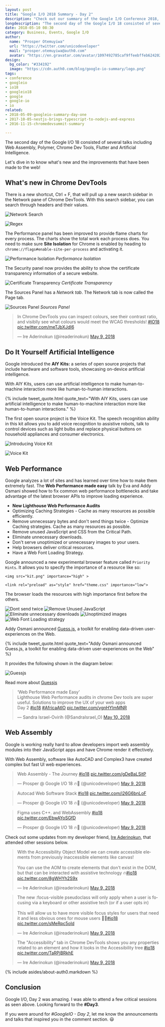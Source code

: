 ```yaml
---
layout: post
title: "Google I/O 2018 Summary - Day 2"
description: "Check out our summary of the Google I/O Conference 2018, Day 2."
longdescription: "The second day of the Google I/O 18 consisted of several talks including Web Assembly, Polymer, Chrome Dev Tools, Flutter and Artificial Intelligence."
date: 2018-05-10 08:30
category: Business, Events, Google I/O
author:
  name: "Prosper Otemuyiwa"
  url: "https://twitter.com/unicodeveloper"
  mail: "prosper.otemuyiwa@auth0.com"
  avatar: "https://en.gravatar.com/avatar/1097492785caf9ffeebffeb624202d8f?s=200"
design:
  bg_color: "#334192"
  image: "https://cdn.auth0.com/blog/google-io-summary/logo.png"
tags:
- conference
- googleio
- io18
- googleio18
- google
- google-io
- io
related:
- 2018-05-09-googleio-summary-day-one
- 2017-10-05-nestjs-brings-typescript-to-nodejs-and-express
- 2016-11-15-chromedevsummit-summary

---
```


The second day of the Google I/O 18 consisted of several talks including Web Assembly, Polymer, Chrome Dev Tools, Flutter and Artificial Intelligence.

Let's dive in to know what's new and the improvements that have been made to the web!

## What's new in Chrome DevTools

There is a new shortcut, Ctrl + F, that will pull up a new search sidebar in the Network pane of Chrome DevTools. With this search sidebar, you can search through headers and their values.

![Network Search](https://developers.google.com/web/updates/images/2018/04/network-search.png)

![Regex](https://developers.google.com/web/updates/images/2018/04/regex.png)

The Performance panel has been improved to provide flame charts for every process. The charts show the total work each process does. You need to make sure **Site Isolation** for Chrome is enabled by heading to `chrome://flags#enable-site-per-process` and activating it.

![Performance Isolation](https://developers.google.com/web/updates/images/2018/04/perf-isolation.png)
_Performance Isolation_

The Security panel now provides the ability to show the certificate transparency information of a secure website.

![Certificate Transparency](https://developers.google.com/web/updates/images/2018/04/certificate-transparency.png)
_Certificate Transparency_

The Sources Panel has a _Network tab_. The Network tab is now called the Page tab.

![Sources Panel](https://developers.google.com/web/updates/images/2018/04/page.png)
_Sources Panel_

<blockquote class="twitter-tweet" data-lang="en"><p lang="en" dir="ltr">In Chrome DevTools you can inspect colours, see their contrast ratio, and visiblly see what colours would meet the WCAG thresholds! <a href="https://twitter.com/hashtag/IO18?src=hash&amp;ref_src=twsrc%5Etfw">#IO18</a> <a href="https://t.co/meTJbXJdI6">pic.twitter.com/meTJbXJdI6</a></p>&mdash; Ire Aderinokun (@ireaderinokun) <a href="https://twitter.com/ireaderinokun/status/994285517784076288?ref_src=twsrc%5Etfw">May 9, 2018</a></blockquote>
<script async src="https://platform.twitter.com/widgets.js" charset="utf-8"></script>

## Do It Yourself Artificial Intelligence

Google introduced the **AIY Kits:** a series of open source projects that include hardware and software tools, showcasing on-device artificial intelligence.

With AIY Kits, users can use artificial intelligence to make human-to-machine interaction more like human-to-human interactions. 

{% include tweet_quote.html quote_text="With AIY Kits, users can use artificial intelligence to make human-to-machine interaction more like human-to-human interactions." %}

The first open source project is the Voice Kit. The speech recognition ability in this kit allows you to add voice recognition to assistive robots, talk to control devices such as light bulbs and replace physical buttons on household appliances and consumer electronics.

![Introducing Voice Kit](https://cdn.auth0.com/blog/googleio2/introvoicekit.png)

![Voice Kit](https://cdn.auth0.com/blog/googleio2/voicekit.png)

## Web Performance

Google analyzes a lot of sites and has learned over time how to make them extremely fast. The **Web Performance made easy** talk by Eva and Addy Osmani showed how to fix common web performance bottlenecks and take advantage of the latest browser APIs to improve loading experience.

* **New Lighthouse Web Performance Audits** 
* Optimizing Caching Strategies - Cache as many resources as possible efficiently.
* Remove unnecessary bytes and don't send things twice - Optimize Caching strategies. Cache as many resources as possible.
* Remove unused JavaScript and CSS from the Critical Path.
* Eliminate unnecessary downloads.
* Don't serve unoptimized or unnecessary images to your users.
* Help browsers deliver critical resources.
* Have a Web Font Loading Strategy.

Google announced a new experimental browser feature called `Priority Hints`. It allows you to specify the importance of a resource like so:

```
<img src="kit.png" importance="high" >
```

```
<link rel="preload" as="style" href="theme.css" importance="low">
```

The browser loads the resources with high importance first before the others.

![Dont send twice](https://cdn.auth0.com/blog/googleio2/dontsendtwice.png)
![Remove Unused JavaScript](https://cdn.auth0.com/blog/googleio2/removeunusedjs.png)
![Eliminate unnecessary downloads](https://cdn.auth0.com/blog/googio2/eliminateunecessarydownloads.png)
![Unoptimized images](https://cdn.auth0.com/blog/googleio2/unoptimized.png)
![Web Font Loading strategy](https://cdn.auth0.com/blog/googleio2/webfontloadingstrategy.png)

Addy Osmani announced [Guess.js](https://github.com/guess-js/guess), a toolkit for enabling data-driven user-experiences on the Web. 


{% include tweet_quote.html quote_text="Addy Osmani announced Guess.js, a toolkit for enabling data-driven user-experiences on the Web" %}

It provides the following shown in the diagram below:

![Guessjs](https://cdn.auth0.com/blog/googleio2/guessjs.png)

Read more about [Guessjs](https://blog.mgechev.com/2018/05/09/introducing-guess-js-data-driven-user-experiences-web/)

<blockquote class="twitter-tweet" data-lang="en"><p lang="en" dir="ltr">‘Web Performance made Easy’<br>Lighthouse Web Performance audits in chrome Dev tools are super useful. Solutions to improve the UX of your web apps <br>Day 2 <a href="https://twitter.com/hashtag/io18?src=hash&amp;ref_src=twsrc%5Etfw">#io18</a> <a href="https://twitter.com/hashtag/AfricaAtIO?src=hash&amp;ref_src=twsrc%5Etfw">#AfricaAtIO</a> <a href="https://t.co/vgnHYlmMNR">pic.twitter.com/vgnHYlmMNR</a></p>&mdash; Sandra Israel-Ovirih (@SandraIsrael_O) <a href="https://twitter.com/SandraIsrael_O/status/994454557559148544?ref_src=twsrc%5Etfw">May 10, 2018</a></blockquote>
<script async src="https://platform.twitter.com/widgets.js" charset="utf-8"></script>


## Web Assembly

Google is working really hard to allow developers import web assembly modules into their JavaScript apps and have Chrome render it effectively.

With Web Assembly, software like AutoCAD and Complex3 have created complex but fast UI web experiences.

<blockquote class="twitter-tweet" data-lang="en"><p lang="en" dir="ltr">Web Assembly - The Journey <a href="https://twitter.com/hashtag/io18?src=hash&amp;ref_src=twsrc%5Etfw">#io18</a> <a href="https://t.co/gDeBaLSitP">pic.twitter.com/gDeBaLSitP</a></p>&mdash; Prosper @ Google I/O 18 🔥🚀 (@unicodeveloper) <a href="https://twitter.com/unicodeveloper/status/994336938957066240?ref_src=twsrc%5Etfw">May 9, 2018</a></blockquote>
<script async src="https://platform.twitter.com/widgets.js" charset="utf-8"></script>

<blockquote class="twitter-tweet" data-lang="en"><p lang="it" dir="ltr">Autocad Web Software Stack <a href="https://twitter.com/hashtag/io18?src=hash&amp;ref_src=twsrc%5Etfw">#io18</a> <a href="https://t.co/i26G6bnLoF">pic.twitter.com/i26G6bnLoF</a></p>&mdash; Prosper @ Google I/O 18 🔥🚀 (@unicodeveloper) <a href="https://twitter.com/unicodeveloper/status/994336060506173440?ref_src=twsrc%5Etfw">May 9, 2018</a></blockquote>
<script async src="https://platform.twitter.com/widgets.js" charset="utf-8"></script>

<blockquote class="twitter-tweet" data-lang="en"><p lang="en" dir="ltr">Figma uses C++. and WebAssembly <a href="https://twitter.com/hashtag/io18?src=hash&amp;ref_src=twsrc%5Etfw">#io18</a> <a href="https://t.co/EbwAYoSGfD">pic.twitter.com/EbwAYoSGfD</a></p>&mdash; Prosper @ Google I/O 18 🔥🚀 (@unicodeveloper) <a href="https://twitter.com/unicodeveloper/status/994333999936913408?ref_src=twsrc%5Etfw">May 9, 2018</a></blockquote>
<script async src="https://platform.twitter.com/widgets.js" charset="utf-8"></script>

Check out some updates from my developer friend, [Ire Aderinokun](https://twitter.com/ireaderinokun), that attended other sessions below.

<blockquote class="twitter-tweet" data-lang="en"><p lang="en" dir="ltr">With the Accessibility Object Model we can create accessible elements from previously inaccessible elements like canvas!<br><br>You can use the AOM to create elements that don&#39;t exist in the DOM, but that can be interacted with assistive technology 🔥<a href="https://twitter.com/hashtag/io18?src=hash&amp;ref_src=twsrc%5Etfw">#io18</a> <a href="https://t.co/8gWHYh2S9x">pic.twitter.com/8gWHYh2S9x</a></p>&mdash; Ire Aderinokun (@ireaderinokun) <a href="https://twitter.com/ireaderinokun/status/994292868498972672?ref_src=twsrc%5Etfw">May 9, 2018</a></blockquote>
<script async src="https://platform.twitter.com/widgets.js" charset="utf-8"></script>

<blockquote class="twitter-tweet" data-lang="en"><p lang="en" dir="ltr">The new :focus-visible pseudoclass will only apply when a user is focusing via a keyboard or other assistive tech (or if a user opts in)<br><br>This will allow us to have more visible focus styles for users that need it and less obvious ones for mouse users 👏🏾<a href="https://twitter.com/hashtag/io18?src=hash&amp;ref_src=twsrc%5Etfw">#io18</a> <a href="https://t.co/sMeRpc5oId">pic.twitter.com/sMeRpc5oId</a></p>&mdash; Ire Aderinokun (@ireaderinokun) <a href="https://twitter.com/ireaderinokun/status/994289136826703872?ref_src=twsrc%5Etfw">May 9, 2018</a></blockquote>
<script async src="https://platform.twitter.com/widgets.js" charset="utf-8"></script>

<blockquote class="twitter-tweet" data-lang="en"><p lang="en" dir="ltr">The &quot;Accessibility&quot; tab in Chrome DevTools shows you any properties related to an element and how it looks in the Accessibility tree <a href="https://twitter.com/hashtag/io18?src=hash&amp;ref_src=twsrc%5Etfw">#io18</a> <a href="https://t.co/TaRPjBRkhE">pic.twitter.com/TaRPjBRkhE</a></p>&mdash; Ire Aderinokun (@ireaderinokun) <a href="https://twitter.com/ireaderinokun/status/994286888868429824?ref_src=twsrc%5Etfw">May 9, 2018</a></blockquote>
<script async src="https://platform.twitter.com/widgets.js" charset="utf-8"></script>


{% include asides/about-auth0.markdown %}


## Conclusion

Google I/O, Day 2 was amazing. I was able to attend a few critical sessions as seen above. Looking forward to the **#Day3**.

If you were around for _#GoogleIO - Day 2_, let me know the announcements and talks that inspired you in the comment section. 😃
